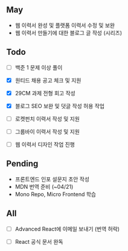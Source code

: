 ## May
- 웹 이력서 완성 및 플랫폼 이력서 수정 및 보완
- 웹 이력서 만들기에 대한 블로그 글 작성 (시리즈)

## Todo
- [ ] 백준 1 문제 이상 풀이
- [x] 원티드 채용 공고 체크 및 지원
- [x] 29CM 과제 전형 회고 작성
- [x] 블로그 SEO 보완 및 덧글 작성 허용 작업
- [ ] 로켓펀치 이력서 작성 및 지원
- [ ] 그룹바이 이력서 작성 및 지원
- [ ] 웹 이력서 디자인 작업 진행


## Pending

- 프론트엔드 인포 설문지 초안 작성
- MDN 번역 준비 (~04/21)
- Mono Repo, Micro Frontend 학습


## All
- [ ] Advanced React에 이메일 보내기 (번역 허락)
- [ ] React 공식 문서 완독

